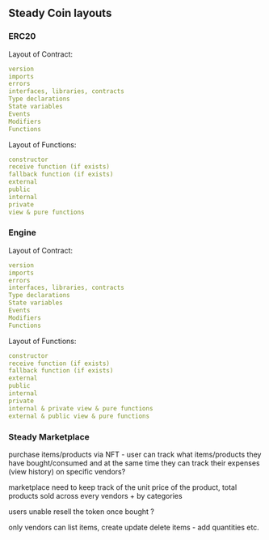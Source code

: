 ## Steady Coin layouts

### ERC20
Layout of Contract:

```yaml
version
imports
errors
interfaces, libraries, contracts
Type declarations
State variables
Events
Modifiers
Functions
```

Layout of Functions:

```yaml
constructor
receive function (if exists)
fallback function (if exists)
external
public
internal
private
view & pure functions
```

### Engine
Layout of Contract:

```yaml
version
imports
errors
interfaces, libraries, contracts
Type declarations
State variables
Events
Modifiers
Functions
```

Layout of Functions:

```yaml
constructor
receive function (if exists)
fallback function (if exists)
external
public
internal
private
internal & private view & pure functions
external & public view & pure functions
```

### Steady Marketplace

purchase items/products via NFT - user can track what items/products they have bought/consumed and at the same time they can track their expenses (view history) on specific vendors?

marketplace need to keep track of the unit price of the product, total products sold across every vendors + by categories

users unable resell the token once bought ?

only vendors can list items, create update delete items - add quantities etc. 
